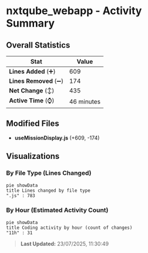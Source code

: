 # nxtqube_webapp - Activity Summary 

## Overall Statistics

| Stat                   | Value                                                             |
| ---------------------- | ----------------------------------------------------------------- |
| **Lines Added** (➕)   | 609                                          |
| **Lines Removed** (➖) | 174                                        |
| **Net Change** (↕)    | 435                |
| **Active Time** (⌚)   | 46 minutes |


## Modified Files
- **useMissionDisplay.js** (+609, -174)

## Visualizations

### By File Type (Lines Changed)

```mermaid
pie showData
title Lines changed by file type
".js" : 783
```

### By Hour (Estimated Activity Count)

```mermaid
pie showData
title Coding activity by hour (count of changes)
"11h" : 31
```


> **Last Updated:** 23/07/2025, 11:30:49